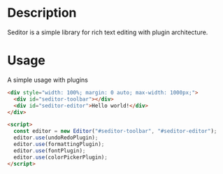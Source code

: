 # Description

Seditor is a simple library for rich text editing with plugin architecture.

# Usage

A simple usage with plugins

```html
<div style="width: 100%; margin: 0 auto; max-width: 1000px;">
  <div id="seditor-toolbar"></div>
  <div id="seditor-editor">Hello world!</div>
</div>

<script>
  const editor = new Editor("#seditor-toolbar", "#seditor-editor");
  editor.use(undoRedoPlugin);
  editor.use(formattingPlugin);
  editor.use(fontPlugin);
  editor.use(colorPickerPlugin);
</script>
```
